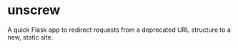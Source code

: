 unscrew
=======

A quick Flask app to redirect requests from a deprecated URL structure to a new, static site.
